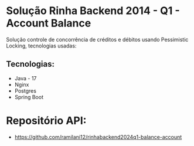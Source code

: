 
# Solução Rinha Backend 2014 - Q1 - Account Balance

Solução controle de concorrência de créditos e débitos usando Pessimistic Locking, tecnologias usadas:

## Tecnologias:

- Java - 17
- Nginx
- Postgres
- Spring Boot

# Repositório API:

- https://github.com/ramilani12/rinhabackend2024q1-balance-account 


